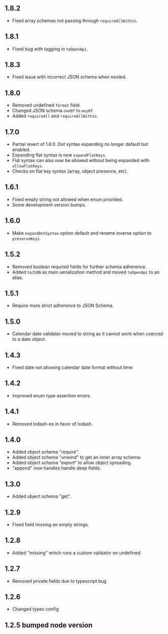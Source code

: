 ## 1.8.2

- Fixed array schemas not passing through `requireAllWithin`.

## 1.8.1

- Fixed bug with tagging in `toOpenApi`.

## 1.8.3

- Fixed issue with incorrect JSON schema when nested.

## 1.8.0

- Removed undefined `format` field.
- Changed JSON schema `oneOf` to `anyOf`.
- Added `requireAll` and `requireAllWithin`.

## 1.7.0

- Partial revert of 1.6.0. Dot syntax expanding no longer default but enabled.
- Expanding flat syntax is now `expandFlatKeys`.
- Flat syntax can also now be allowed without being expanded with
  `allowFlatKeys`.
- Checks on flat key syntax (array, object presence, etc).

## 1.6.1

- Fixed empty string not allowed when enum provided.
- Some development version bumps.

## 1.6.0

- Make `expandDotSyntax` option default and rename inverse option to
  `preserveKeys`.

## 1.5.2

- Removed boolean requried fields for further schema adherence.
- Added `toJSON` as main serialization method and moved `toOpenApi` to an alias.

## 1.5.1

- Require more strict adherence to JSON Schema.

## 1.5.0

- Calendar date validator moved to string as it cannot work when coerced to a
  date object.

## 1.4.3

- Fixed date not allowing calendar date format without time.

## 1.4.2

- Improved enum type assertion errors.

## 1.4.1

- Removed lodash-es in favor of lodash.

## 1.4.0

- Added object schema "require".
- Added object schema "unwind" to get an inner array schema.
- Added object schema "export" to allow object spreading.
- "append" now handles handle deep fields.

## 1.3.0

- Added object schema "get".

## 1.2.9

- Fixed field missing on empty strings.

## 1.2.8

- Added "missing" which runs a custom validator on undefined.

## 1.2.7

- Removed private fields due to typescript bug

## 1.2.6

- Changed types config

## 1.2.5 bumped node version
